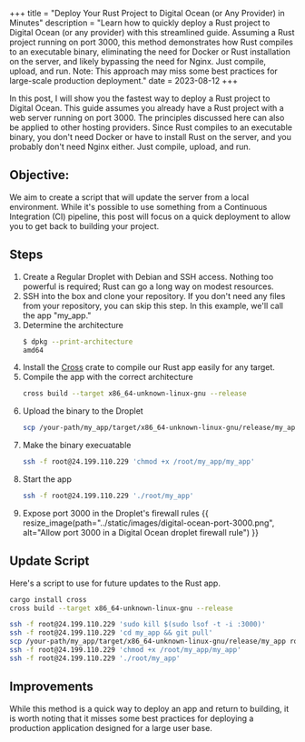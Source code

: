 +++
title = "Deploy Your Rust Project to Digital Ocean (or Any Provider) in Minutes"
description = "Learn how to quickly deploy a Rust project to Digital Ocean (or any provider) with this streamlined guide. Assuming a Rust project running on port 3000, this method demonstrates how Rust compiles to an executable binary, eliminating the need for Docker or Rust installation on the server, and likely bypassing the need for Nginx. Just compile, upload, and run. Note: This approach may miss some best practices for large-scale production deployment."
date = 2023-08-12
+++

In this post, I will show you the fastest way to deploy a Rust project to Digital Ocean. This guide assumes you already
have a Rust project with a web server running on port 3000. The principles discussed here can also be applied to other
hosting providers. Since Rust compiles to an executable binary, you don't need Docker or have to install Rust on the
server, and you probably don't need Nginx either. Just compile, upload, and run.

## Objective:

We aim to create a script that will update the server from a local environment. While it's possible to use something
from a Continuous Integration (CI) pipeline, this post will focus on a quick deployment to allow you to get back to
building your project.

## Steps

1. Create a Regular Droplet with Debian and SSH access. Nothing too powerful is required; Rust can go a long way on
   modest resources.
2. SSH into the box and clone your repository. If you don't need any files from your repository, you can skip this step.
   In this example, we'll call the app "my_app."
3. Determine the architecture
   ```bash
   $ dpkg --print-architecture
   amd64
   ```
4. Install the [Cross](https://github.com/cross-rs/cross) crate to compile our Rust app easily for any target.
5. Compile the app with the correct architecture
   ```bash
   cross build --target x86_64-unknown-linux-gnu --release
   ```
6. Upload the binary to the Droplet
   ```bash
   scp /your-path/my_app/target/x86_64-unknown-linux-gnu/release/my_app root@24.199.110.229:/root/my_app
   ```
7. Make the binary execuatable
   ```bash
   ssh -f root@24.199.110.229 'chmod +x /root/my_app/my_app'
   ```
8. Start the app
   ```bash
   ssh -f root@24.199.110.229 './root/my_app'
   ```
9. Expose port 3000 in the Droplet's firewall rules
   {{ resize_image(path="../static/images/digital-ocean-port-3000.png", alt="Allow port 3000 in a Digital Ocean droplet firewall rule") }}

## Update Script

Here's a script to use for future updates to the Rust app.

```bash
cargo install cross
cross build --target x86_64-unknown-linux-gnu --release

ssh -f root@24.199.110.229 'sudo kill $(sudo lsof -t -i :3000)'
ssh -f root@24.199.110.229 'cd my_app && git pull'
scp /your-path/my_app/target/x86_64-unknown-linux-gnu/release/my_app root@24.199.110.229:/root/my_app
ssh -f root@24.199.110.229 'chmod +x /root/my_app/my_app'
ssh -f root@24.199.110.229 './root/my_app'
```

## Improvements

While this method is a quick way to deploy an app and return to building, it is worth noting that it misses some
best practices for deploying a production application designed for a large user base.